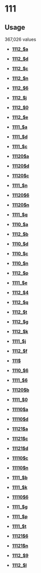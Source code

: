 # 111

## Usage

367,026 values

-   **[1112\_$a](../../tags/111/1112_a-1.md)**  

-   **[1112\_$d](../../tags/111/1112_d-2.md)**  

-   **[1112\_$c](../../tags/111/1112_c-3.md)**  

-   **[1112\_$n](../../tags/111/1112_n-4.md)**  

-   **[1112\_$6](../../tags/111/1112_6-5.md)**  

-   **[1112\_$j](../../tags/111/1112_j-6.md)**  

-   **[1112\_$0](../../tags/111/1112_0-7.md)**  

-   **[1112\_$e](../../tags/111/1112_e-8.md)**  

-   **[1111\_$a](../../tags/111/1111_a-9.md)**  

-   **[1111\_$d](../../tags/111/1111_d-10.md)**  

-   **[1111\_$c](../../tags/111/1111_c-11.md)**  

-   **[11120$a](../../tags/111/11120a-12.md)**  

-   **[11120$d](../../tags/111/11120d-13.md)**  

-   **[11120$c](../../tags/111/11120c-14.md)**  

-   **[1111\_$n](../../tags/111/1111_n-15.md)**  

-   **[11120$6](../../tags/111/111206-16.md)**  

-   **[11120$n](../../tags/111/11120n-17.md)**  

-   **[1111\_$q](../../tags/111/1111_q-18.md)**  

-   **[1110\_$a](../../tags/111/1110_a-19.md)**  

-   **[1112\_$b](../../tags/111/1112_b-20.md)**  

-   **[1110\_$d](../../tags/111/1110_d-21.md)**  

-   **[1110\_$c](../../tags/111/1110_c-22.md)**  

-   **[1110\_$n](../../tags/111/1110_n-23.md)**  

-   **[1112\_$p](../../tags/111/1112_p-24.md)**  

-   **[1111\_$e](../../tags/111/1111_e-25.md)**  

-   **[1112\_$4](../../tags/111/1112_4-26.md)**  

-   **[1112\_$q](../../tags/111/1112_q-27.md)**  

-   **[1112\_$t](../../tags/111/1112_t-28.md)**  

-   **[1112\_$g](../../tags/111/1112_g-29.md)**  

-   **[1112\_$k](../../tags/111/1112_k-30.md)**  

-   **[1111\_$j](../../tags/111/1111_j-31.md)**  

-   **[1112\_$f](../../tags/111/1112_f-32.md)**  

-   **[111$](../../tags/111/111-33.md)**  

-   **[1110\_$6](../../tags/111/1110_6-34.md)**  

-   **[1111\_$6](../../tags/111/1111_6-35.md)**  

-   **[11120$b](../../tags/111/11120b-36.md)**  

-   **[1111\_$0](../../tags/111/1111_0-37.md)**  

-   **[11110$a](../../tags/111/11110a-38.md)**  

-   **[11110$d](../../tags/111/11110d-39.md)**  

-   **[11121$a](../../tags/111/11121a-40.md)**  

-   **[11121$c](../../tags/111/11121c-41.md)**  

-   **[11121$d](../../tags/111/11121d-42.md)**  

-   **[11110$c](../../tags/111/11110c-43.md)**  

-   **[11110$n](../../tags/111/11110n-44.md)**  

-   **[1111\_$b](../../tags/111/1111_b-45.md)**  

-   **[1111\_$k](../../tags/111/1111_k-46.md)**  

-   **[11110$6](../../tags/111/111106-47.md)**  

-   **[1111\_$g](../../tags/111/1111_g-48.md)**  

-   **[1111\_$p](../../tags/111/1111_p-49.md)**  

-   **[1111\_$t](../../tags/111/1111_t-50.md)**  

-   **[11121$6](../../tags/111/111216-51.md)**  

-   **[11121$n](../../tags/111/11121n-52.md)**  

-   **[1112\_$9](../../tags/111/1112_9-53.md)**  

-   **[1112\_$l](../../tags/111/1112_l-54.md)**  


